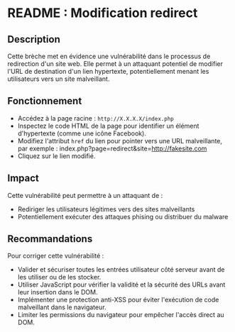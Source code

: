 # README : Modification redirect

## Description

Cette brèche met en évidence une vulnérabilité dans le processus de redirection d'un site web. Elle permet à un attaquant potentiel de modifier l'URL de destination d'un lien hypertexte, potentiellement menant les utilisateurs vers un site malveillant.

## Fonctionnement

- Accédez à la page racine : `http://X.X.X.X/index.php`
- Inspectez le code HTML de la page pour identifier un élément d'hypertexte (comme une icône Facebook).
- Modifiez l'attribut `href` du lien pour pointer vers une URL malveillante, par exemple : index.php?page=redirect&site=http://fakesite.com
- Cliquez sur le lien modifié.

## Impact

Cette vulnérabilité peut permettre à un attaquant de :

- Rediriger les utilisateurs légitimes vers des sites malveillants
- Potentiellement exécuter des attaques phising ou distribuer du malware

## Recommandations

Pour corriger cette vulnérabilité :

- Valider et sécuriser toutes les entrées utilisateur côté serveur avant de les utiliser ou de les stocker.
- Utiliser JavaScript pour vérifier la validité et la sécurité des URLs avant leur insertion dans le DOM.
- Implémenter une protection anti-XSS pour éviter l'exécution de code malveillant dans le navigateur.
- Limiter les permissions du navigateur pour empêcher l'accès direct au DOM.
